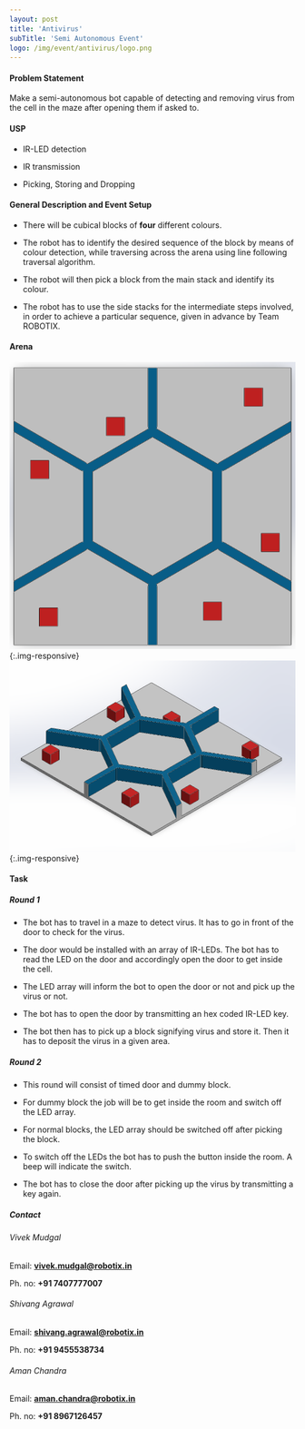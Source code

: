 ```yaml
---
layout: post
title: 'Antivirus'
subTitle: 'Semi Autonomous Event'
logo: /img/event/antivirus/logo.png
---
```


#### Problem Statement

Make a semi-autonomous bot capable of detecting and removing virus from the cell in the maze after opening them if asked to.

#### USP

* IR-LED detection

* IR transmission

* Picking, Storing and Dropping

#### General Description and Event Setup

* There will be cubical blocks of **four** different colours.

* The robot has to identify the desired sequence of the block by means of colour detection, while traversing across the arena using line following traversal algorithm.

* The robot will then pick a block from the main stack and identify its colour.

* The robot has to use the side stacks for the intermediate steps involved, in order to achieve a particular sequence, given in advance by Team ROBOTIX.

#### Arena

![](/img/event/antivirus/arena1.png){:.img-responsive}
![](/img/event/antivirus/arena2.png){:.img-responsive}
                                     

#### Task

##### Round 1

* The bot has to travel in a maze to detect virus. It has to go in front of the door to check for the virus. 

* The door would be installed with an array of IR-LEDs. The bot has to read the LED on the door and accordingly open the door to get inside the cell.

* The LED array will inform the bot to open the door or not and pick up the virus or not.

* The bot has to open the door by transmitting an hex coded IR-LED key.

* The bot then has to pick up a block signifying virus and store it. Then it has to deposit the virus in a given area.

##### Round 2

* This round will consist of timed door and dummy block. 

* For dummy block the job will be to get inside the room and switch off the LED array. 

* For normal blocks, the LED array should be switched off after picking the block. 

* To switch off the LEDs the bot has to push the button inside the room. A beep will indicate the switch. 

* The bot has to close the door after picking up the virus by transmitting a key again. 

##### Contact

###### Vivek Mudgal

Email: **[vivek.mudgal@robotix.in](mailto:vivek.mudgal@robotix.in)**

Ph. no: **+91 7407777007**

###### Shivang Agrawal

Email: **[shivang.agrawal@robotix.in](mailto:shivang.agrawal@robotix.in)**

Ph. no: **+91 9455538734**

###### Aman Chandra

Email: **[aman.chandra@robotix.in](mailto:aman.chandra@robotix.in)**

Ph. no: **+91 8967126457**

